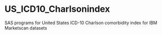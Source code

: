 # US_ICD10_Charlsonindex
SAS programs for United States ICD-10 Charlson comorbidity index for IBM Marketscan datasets
